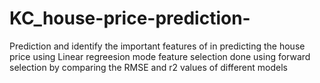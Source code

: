 # KC_house-price-prediction-

Prediction and identify the important features of in predicting the house price using Linear regreesion mode
feature selection done using forward selection by comparing the RMSE and r2 values of different models 
